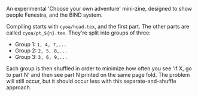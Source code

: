 An experimental 'Choose your own adventure' mini-zine, designed to show people Fenestra, and the BIND system.

Compiling starts with `cyoa/head.tex`, and the first part.
The other parts are called `cyoa/pt_${n}.tex`.
They're split into groups of three:

- Group 1: `1, 4, 7,...`
- Group 2: `2, 5, 8,...`
- Group 3: `3, 6, 9,...`

Each group is then shuffled in order to minimize how often you see 'if X, go to part N' and then see part N printed on the same page fold.
The problem will still occur, but it should occur less with this separate-and-shuffle approach.
